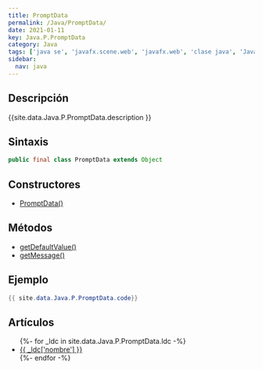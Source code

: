 ```yaml
---
title: PromptData
permalink: /Java/PromptData/
date: 2021-01-11
key: Java.P.PromptData
category: Java
tags: ['java se', 'javafx.scene.web', 'javafx.web', 'clase java', 'JavaFX 2.0']
sidebar: 
  nav: java
---
```


## Descripción
{{site.data.Java.P.PromptData.description }}

## Sintaxis
~~~java
public final class PromptData extends Object
~~~

## Constructores
* [PromptData()](/Java/PromptData/PromptData/)

## Métodos
* [getDefaultValue()](/Java/PromptData/getDefaultValue)
* [getMessage()](/Java/PromptData/getMessage)

## Ejemplo
~~~java
{{ site.data.Java.P.PromptData.code}}
~~~

## Artículos
<ul>
{%- for _ldc in site.data.Java.P.PromptData.ldc -%}
   <li>
       <a href="{{_ldc['url'] }}">{{ _ldc['nombre'] }}</a>
   </li>
{%- endfor -%}
</ul>
